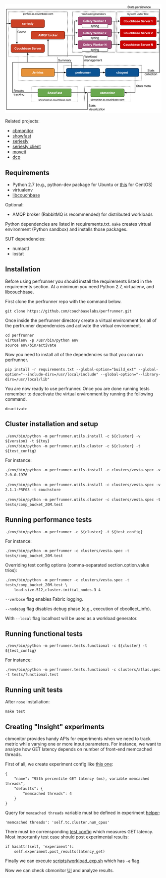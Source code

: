 ![](docs/perf_infra.png)

Related projects:
* [cbmonitor](https://github.com/couchbase/cbmonitor)
* [showfast](https://github.com/couchbaselabs/showfast)
* [seriesly](https://github.com/dustin/seriesly)
* [seriesly client](https://github.com/pavel-paulau/seriesly-python-client)
* [moveit](https://github.com/pavel-paulau/moveit)
* [dcp](https://github.com/couchbaselabs/python-dcp-client)

Requirements
------------

* Python 2.7 (e.g., python-dev package for Ubuntu or [this](https://www.digitalocean.com/community/tutorials/how-to-set-up-python-2-7-6-and-3-3-3-on-centos-6-4) for CentOS)
* virtualenv
* [libcouchbase](http://www.couchbase.com/communities/c-client-library)

Optional:
* AMQP broker (RabbitMQ is recommended) for distributed workloads

Python dependencies are listed in requirements.txt. `make` creates virtual environment (Python sandbox) and installs those packages.

SUT dependencies:
* numactl
* iostat

Installation
------------------------------

Before using perfrunner you should install the requirements listed in the requirements section. At a minimum you need Python 2.7, virtualenv, and libcouchbase.

First clone the perfrunner repo with the command below.

    git clone https://github.com/couchbaselabs/perfrunner.git

Once inside the perfrunner directory create a virtual environment for all of the perfrunner dependencies and activate the virtual environment.

    cd perfrunner
    virtualenv -p /usr/bin/python env
    source env/bin/activate

Now you need to install all of the dependencies so that you can run perfrunner.

    pip install -r requirements.txt --global-option="build_ext" --global-option="--include-dirs=/usr/local/include" --global-option="--library-dirs=/usr/local/lib"

You are now ready to use perfrunner. Once you are done running tests remember to deactivate the virtual environment by running the following command.

    deactivate

Cluster installation and setup
------------------------------

    ./env/bin/python -m perfrunner.utils.install -c ${cluster} -v ${version} -t ${toy}
    ./env/bin/python -m perfrunner.utils.cluster -c ${cluster} -t ${test_config}

For instance:

    ./env/bin/python -m perfrunner.utils.install -c clusters/vesta.spec -v 2.0.0-1976

    ./env/bin/python -m perfrunner.utils.install -c clusters/vesta.spec -v 2.1.1-PRF03 -t couchstore

    ./env/bin/python -m perfrunner.utils.cluster -c clusters/vesta.spec -t tests/comp_bucket_20M.test

Running performance tests
-------------------------

    ./env/bin/python -m perfrunner -c ${cluster} -t ${test_config}

For instance:

    ./env/bin/python -m perfrunner -c clusters/vesta.spec -t tests/comp_bucket_20M.test

Overriding test config options (comma-separated section.option.value trios):

    ./env/bin/python -m perfrunner -c clusters/vesta.spec -t tests/comp_bucket_20M.test \
        load.size.512,cluster.initial_nodes.3 4

`--verbose` flag enables Fabric logging.

`--nodebug` flag disables debug phase (e.g., execution of cbcollect_info).

With `--local` flag localhost will be used as a workload generator.

Running functional tests
------------------------

    ./env/bin/python -m perfrunner.tests.functional -c ${cluster} -t ${test_config}

For instance:

    ./env/bin/python -m perfrunner.tests.functional -c clusters/atlas.spec -t tests/functional.test

Running unit tests
------------------

After `nose` installation:

    make test

Creating "Insight" experiments
------------------------------

cbmonitor provides handy APIs for experiments when we need to track metric while varying one or more input parameters. For instance, we want to analyze how GET latency depends on number of front-end memcached threads.

First of all, we create experiment config like [this one](https://github.com/couchbaselabs/perfrunner/blob/master/experiments/get_latency_threads.json):

    {
        "name": "95th percentile GET latency (ms), variable memcached threads",
        "defaults": {
            "memcached threads": 4
        }
    }

Query for `memcached threads` variable must be defined in experiment [helper](https://github.com/couchbaselabs/perfrunner/blob/master/perfrunner/helpers/experiments.py):

    'memcached threads': 'self.tc.cluster.num_cpus'

There must be corrensponding [test config](https://github.com/couchbaselabs/perfrunner/blob/master/tests/kv_hiload_600M_ro.test) which measures GET latency.
Most importantly test case should post experimental results:

    if hasattr(self, 'experiment'):
        self.experiment.post_results(latency_get)

Finally we can execute [scripts/workload_exp.sh](https://github.com/couchbaselabs/perfrunner/blob/master/scripts/workload_exp.sh) which has `-e` flag.

Now we can check cbmonitor [UI](http://cbmonitor.sc.couchbase.com/insight/) and analyze results.
